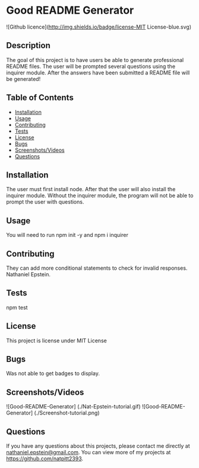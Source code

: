 # Good README Generator
  ![Github licence](http://img.shields.io/badge/license-MIT License-blue.svg)
  
  ## Description 
  The goal of this project is to have users be able to generate professional README files. The user will be prompted several questions using the inquirer module. After the answers have been submitted a README file will be generated!
  ## Table of Contents
  * [Installation](#installation)
  * [Usage](#usage)
  * [Contributing](#contributing)
  * [Tests](#tests)
  * [License](#license)
  * [Bugs](#bugs)
  * [Screenshots/Videos](#screenshot/videos)
  * [Questions](#questions)
  
  ## Installation 
  The user must first install node. After that the user will also install the inquirer module. Without the inquirer module, the program will not be able to prompt the user with questions.
  ## Usage 
  You will need to run npm init -y and npm i inquirer
  ## Contributing 
  They can add more conditional statements to check for invalid responses. Nathaniel Epstein.
  ## Tests
  npm test
  ## License 
  This project is license under MIT License
  ## Bugs
  Was not able to get badges to display.
  ## Screenshots/Videos
  ![Good-README-Generator] (./Nat-Epstein-tutorial.gif)
  ![Good-README-Generator] (./Screenshot-tutorial.png)

  ## Questions
  If you have any questions about this projects, please contact me directly at nathaniel.epstein@gmail.com. You can view more of my projects at https://github.com/natpitt2393.